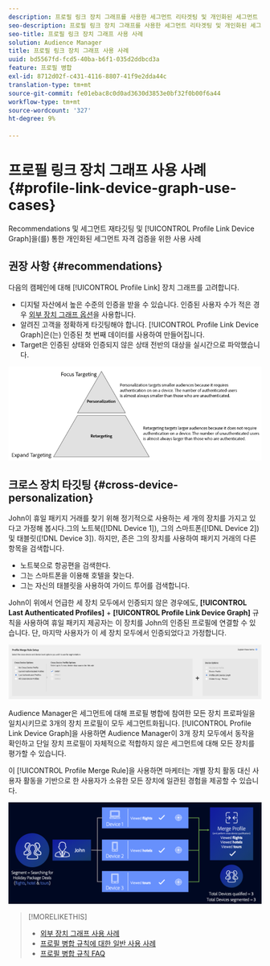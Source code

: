```yaml
---
description: 프로필 링크 장치 그래프를 사용한 세그먼트 리타겟팅 및 개인화된 세그먼트 자격 검증을 위한 Recommendations 및 사용 사례
seo-description: 프로필 링크 장치 그래프를 사용한 세그먼트 리타겟팅 및 개인화된 세그먼트 자격 검증을 위한 Recommendations 및 사용 사례
seo-title: 프로필 링크 장치 그래프 사용 사례
solution: Audience Manager
title: 프로필 링크 장치 그래프 사용 사례
uuid: bd5567fd-fcd5-40ba-b6f1-035d2ddbcd3a
feature: 프로필 병합
exl-id: 8712d02f-c431-4116-8807-41f9e2dda44c
translation-type: tm+mt
source-git-commit: fe01ebac8c0d0ad3630d3853e0bf32f0b00f6a44
workflow-type: tm+mt
source-wordcount: '327'
ht-degree: 9%

---
```


# 프로필 링크 장치 그래프 사용 사례 {#profile-link-device-graph-use-cases}

Recommendations 및 세그먼트 재타깃팅 및 [!UICONTROL Profile Link Device Graph]을(를) 통한 개인화된 세그먼트 자격 검증을 위한 사용 사례

## 권장 사항 {#recommendations}

다음의 캠페인에 대해 [!UICONTROL Profile Link] 장치 그래프를 고려합니다.

* 디지털 자산에서 높은 수준의 인증을 받을 수 있습니다. 인증된 사용자 수가 적은 경우 [외부 장치 그래프 옵션](merge-rule-definitions.md#device-options)을 사용합니다.
* 알려진 고객을 정확하게 타깃팅해야 합니다. [!UICONTROL Profile Link Device Graph]은(는) 인증된 첫 번째 데이터를 사용하여 만들어집니다.
* Target은 인증된 상태와 인증되지 않은 상태 전반의 대상을 실시간으로 파악했습니다.

![](assets/merge-rule-triangle2.png)

## 크로스 장치 타깃팅 {#cross-device-personalization}

John이 휴일 패키지 거래를 찾기 위해 정기적으로 사용하는 세 개의 장치를 가지고 있다고 가정해 봅시다.그의 노트북([!DNL Device 1]), 그의 스마트폰([!DNL Device 2]) 및 태블릿([!DNL Device 3]). 하지만, 존은 그의 장치를 사용하여 패키지 거래의 다른 항목을 검색합니다.

* 노트북으로 항공편을 검색한다.
* 그는 스마트폰을 이용해 호텔을 찾는다.
* 그는 자신의 태블릿을 사용하여 가이드 투어를 검색합니다.

John이 위에서 언급한 세 장치 모두에서 인증되지 않은 경우에도, **[!UICONTROL Last Authenticated Profiles]** + **[!UICONTROL Profile Link Device Graph]** 규칙을 사용하여 휴일 패키지 제공자는 이 장치를 John의 인증된 프로필에 연결할 수 있습니다. 단, 마지막 사용자가 이 세 장치 모두에서 인증되었다고 가정합니다.

![마지막 장치 그래프](assets/last-device-graph.png)

Audience Manager은 세그먼트에 대해 프로필 병합에 참여한 모든 장치 프로파일을 일치시키므로 3개의 장치 프로필이 모두 세그먼트화됩니다. [!UICONTROL Profile Link Device Graph]을 사용하면 Audience Manager이 3개 장치 모두에서 동작을 확인하고 단일 장치 프로필이 자체적으로 적합하지 않은 세그먼트에 대해 모든 장치를 평가할 수 있습니다.

이 [!UICONTROL Profile Merge Rule]을 사용하면 마케터는 개별 장치 활동 대신 사용자 활동을 기반으로 한 사용자가 소유한 모든 장치에 일관된 경험을 제공할 수 있습니다.

![크로스 디바이스 개인화](assets/cross-device-personalization.png)

>[!MORELIKETHIS]
>
>* [외부 장치 그래프 사용 사례](external-graph-use-cases.md)
>* [프로필 병합 규칙에 대한 일반 사용 사례](merge-rule-targeting-options.md)
>* [프로필 병합 규칙 FAQ](../../faq/faq-profile-merge.md)

